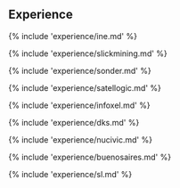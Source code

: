 ## Experience

{% include 'experience/ine.md' %}

{% include 'experience/slickmining.md' %}

{% include 'experience/sonder.md' %}

{% include 'experience/satellogic.md' %}

{% include 'experience/infoxel.md' %}

{% include 'experience/dks.md' %}

{% include 'experience/nucivic.md' %}

{% include 'experience/buenosaires.md' %}

{% include 'experience/sl.md' %}